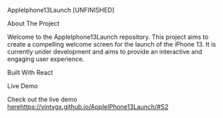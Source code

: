 AppleIphone13Launch [UNFINISHED]

About The Project

Welcome to the AppleIphone13Launch repository. This project aims to create a compelling welcome screen for the launch of the iPhone 13. It is currently under development and aims to provide an interactive and engaging user experience.


Built With
React

Live Demo

Check out the live demo [here](https://vintvgx.github.io/AppleIPhone13Launch/#S2)https://vintvgx.github.io/AppleIPhone13Launch/#S2
